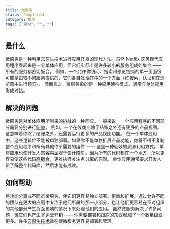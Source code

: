 ```yaml
---
title: 微服务
status: Completed
category: 概念
tags: ["架构", "", ""]
---
```


## 是什么

微服务是一种利用云原生技术进行应用开发的现代方法。虽然 Netflix 这类现代应用程序看起来是一个单体应用，但它们实际上是许多较小的服务组成的集合 —— 所有的服务都密切配合。
例如，一个允许你访问、搜索和预览视频的单一页面很可能是由较小的服务提供的，它们各自处理其中的一个方面（如搜索、认证和在浏览器中进行预览）。
简而言之，微服务指的是一种应用架构模式，通常与[单体应用](/zh-cn/monolithic-apps/)形成对比。

## 解决的问题

微服务是对单体应用所带来的挑战的一种回应。一般来说，一个应用程序的不同部分需要分别进行[伸缩](/zh-cn/scalability/)。
例如，一个在线商店除了结账之外还有更多的产品视图。这意味着你除了结账之外，还需要运行更多的产品视图功能。
在一个单体应用中，这些逻辑位不能被单独部署。如果你不能单独扩展产品功能，你将不得不复制整个应用程序和所有其他你不需要的组件 —— 这是一种低效的资源利用方式。
单体应用也使开发人员容易屈服于设计陷阱。因为所有的代码都在一个地方，所以更容易使这些代码[高耦合](/zh-cn/tightly-coupled-architectures/)，更难执行关注点分离的原则。
单体应用通常要求开发人员了解整个代码库，然后才能有成效。

## 如何帮助

将功能分离成不同的微服务，使它们更容易独立部署、更新和扩展。通过允许不同的团队在更大的应用中专注于他们所属的那一小部分，也让他们更容易在不对组织的其他部分产生负面影响的情况下来处理他们的应用。
虽然微服务解决了许多问题，但它们也产生了运营开销 —— 你需要部署和跟踪的东西增加了一个数量级或更多。许多[云原生技术](/zh-cn/cloud-native-tech/)旨在使微服务更容易部署和管理。
